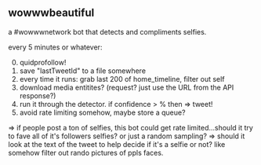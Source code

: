 wowwwbeautiful
----------------


a #wowwwnetwork bot that detects and compliments selfies.


every 5 minutes or whatever:

0. quidprofollow!
1. save "lastTweetId" to a file somewhere
2. every time it runs: grab last 200 of home_timeline, filter out self
3. download media entitites? (request? just use the URL from the API response?)
4. run it through the detector. if confidence > % then => tweet!
5. avoid rate limiting somehow, maybe store a queue?



=> if people post a ton of selfies, this bot could get rate limited...should it try to fave all of it's followers selfies? or just a random sampling?
=> should it look at the text of the tweet to help decide if it's a selfie or not? like somehow filter out rando pictures of ppls faces.


